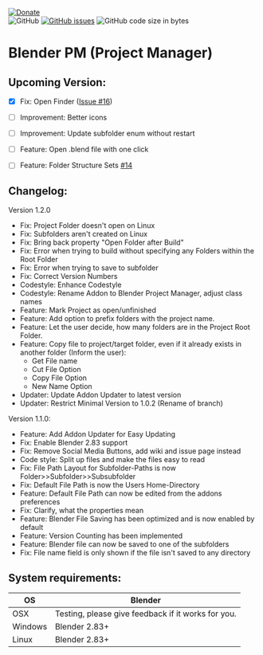 [![Donate](https://img.shields.io/badge/DONATE!%20Funding%20Goal%3A%20%241000%20(1%20Week%20Developer%20Time)-%2434-red?style=for-the-badge&logo=paypal)](https://www.paypal.com/donate?hosted_button_id=DZE9NFSFPFMYS)  
![GitHub](https://img.shields.io/github/license/BlenderDefender/blender_project_starter?color=green&style=for-the-badge)
[![GitHub issues](https://img.shields.io/github/issues/BlenderDefender/blender_project_starter?style=for-the-badge)](https://github.com/BlenderDefender/blender_pm/issues)
![GitHub code size in bytes](https://img.shields.io/github/languages/code-size/BlenderDefender/blender_project_starter?style=for-the-badge)
# Blender PM (Project Manager)

## Upcoming Version:
- [x] Fix: Open Finder ([Issue #16](https://github.com/BlenderDefender/blender_pm/issues/16))
- [ ] Improvement: Better icons
- [ ] Improvement: Update subfolder enum without restart
- [ ] Feature: Open .blend file with one click
- [ ] Feature: Folder Structure Sets [#14](https://github.com/BlenderDefender/blender_project_manager/issues/14)



<!--
We've just hit another update. No features are planned so far. [Change this!](https://github.com/BlenderDefender/blender_project_manager/issues)
-->

## Changelog:

Version 1.2.0
* Fix: Project Folder doesn't open on Linux
* Fix: Subfolders aren't created on Linux
* Fix: Bring back property "Open Folder after Build"
* Fix: Error when trying to build without specifying any Folders within the Root Folder
* Fix: Error when trying to save to subfolder
* Fix: Correct Version Numbers
* Codestyle: Enhance Codestyle
* Codestyle: Rename Addon to Blender Project Manager, adjust class names
* Feature: Mark Project as open/unfinished
* Feature: Add option to prefix folders with the project name.
* Feature: Let the user decide, how many folders are in the Project Root Folder.
* Feature: Copy file to project/target folder, even if it already exists in another folder (Inform the user):
    * Get File name
    * Cut File Option
    * Copy File Option
    * New Name Option
* Updater: Update Addon Updater to latest version
* Updater: Restrict Minimal Version to 1.0.2 (Rename of branch)

Version 1.1.0:
* Feature: Add Addon Updater for Easy Updating
* Fix: Enable Blender 2.83 support
* Fix: Remove Social Media Buttons, add wiki and issue page instead
* Code style: Split up files and make the files easy to read
* Fix: File Path Layout for Subfolder-Paths is now Folder>>Subfolder>>Subsubfolder
* Fix: Default File Path is now the Users Home-Directory
* Feature: Default File Path can now be edited from the addons preferences
* Fix: Clarify, what the properties mean
* Feature: Blender File Saving has been optimized and is now enabled by default
* Feature: Version Counting has been implemented
* Feature: Blender file can now be saved to one of the subfolders
* Fix: File name field is only shown if the file isn't saved to any directory

## System requirements:
| **OS** | **Blender** |
| ------------- | ------------- |
| OSX | Testing, please give feedback if it works for you. |
| Windows | Blender 2.83+ |
| Linux | Blender 2.83+ |

